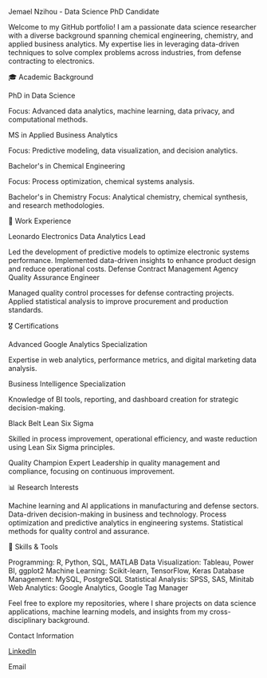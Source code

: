 Jemael Nzihou - Data Science PhD Candidate

Welcome to my GitHub portfolio! I am a passionate data science researcher with a diverse background spanning chemical engineering, 
chemistry, and applied business analytics. My expertise lies in leveraging data-driven techniques to solve complex problems 
across industries, from defense contracting to electronics.

🎓 Academic Background

PhD in Data Science

Focus: Advanced data analytics, machine learning, data privacy, and computational methods.

MS in Applied Business Analytics

Focus: Predictive modeling, data visualization, and decision analytics.

Bachelor's in Chemical Engineering

Focus: Process optimization, chemical systems analysis.

Bachelor's in Chemistry
Focus: Analytical chemistry, chemical synthesis, and research methodologies.

💼 Work Experience

Leonardo Electronics
Data Analytics Lead

Led the development of predictive models to optimize electronic systems performance.
Implemented data-driven insights to enhance product design and reduce operational costs.
Defense Contract Management Agency
Quality Assurance Engineer

Managed quality control processes for defense contracting projects.
Applied statistical analysis to improve procurement and production standards.

 🎖 Certifications
 
Advanced Google Analytics Specialization

Expertise in web analytics, performance metrics, and digital marketing data analysis.

Business Intelligence Specialization

Knowledge of BI tools, reporting, and dashboard creation for strategic decision-making.

Black Belt Lean Six Sigma

Skilled in process improvement, operational efficiency, and waste reduction using Lean Six Sigma principles.

Quality Champion Expert
Leadership in quality management and compliance, focusing on continuous improvement.

📊 Research Interests

Machine learning and AI applications in manufacturing and defense sectors.
Data-driven decision-making in business and technology.
Process optimization and predictive analytics in engineering systems.
Statistical methods for quality control and assurance.

 🔧 Skills & Tools
 
Programming: R, Python, SQL, MATLAB
Data Visualization: Tableau, Power BI, ggplot2
Machine Learning: Scikit-learn, TensorFlow, Keras
Database Management: MySQL, PostgreSQL
Statistical Analysis: SPSS, SAS, Minitab
Web Analytics: Google Analytics, Google Tag Manager

Feel free to explore my repositories, where I share projects on data science applications, machine learning models, and insights from my cross-disciplinary background.

Contact Information

[LinkedIn](https://www.linkedin.com/in/jemaelnzihou/)

Email
